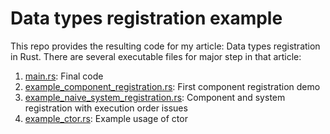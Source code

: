 # Data types registration example

This repo provides the resulting code for my article: Data types registration in Rust. There are several executable files for major step in that article:

1. [main.rs](https://github.com/LDiazN/example-registration/blob/main/example-registration/src/main.rs): Final code
2. [example_component_registration.rs](https://github.com/LDiazN/example-registration/blob/main/example-registration/src/bin/example_component_registration.rs): First component registration demo
3. [example_naive_system_registration.rs](https://github.com/LDiazN/example-registration/blob/main/example-registration/src/bin/example_naive_system_registration.rs): Component and system registration with execution order issues
4. [example_ctor.rs](https://github.com/LDiazN/example-registration/blob/main/example-registration/src/bin/example_ctor.rs): Example usage of ctor
